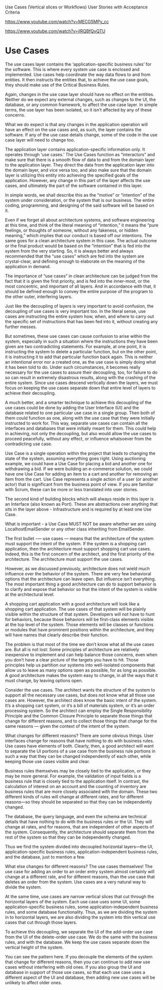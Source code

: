 Use Cases (Vertical slices or Workflows)
User Stories with Acceptance Criteria

https://www.youtube.com/watch?v=MECG5MPy_cc

https://www.youtube.com/watch?v=jlRQBfQyQTU

# Use Cases

The use cases layer contains the ‘application-specific business rules’ for the software. This is where every system use case is enclosed and implemented. Use cases help coordinate the way data flows to and from entities. It then instructs the entities that, to achieve the use case goals, they should make use of the Critical Business Rules.

Again, changes in the use case layer should have no effect on the entities. Neither do we expect any external changes, such as changes to the UI, the database, or any common framework, to affect the use case layer. In simple terms, the use layer has been isolated, so it isn’t affected by any of these concerns.

What we do expect is that any changes in the application operation will have an effect on the use cases and, as such, the layer contains the software. If any of the use case details change, some of the code in the use case layer will
need to change too.

The application layer contains application-specific information only. It operates through ‘use cases.’
The Use Cases function as “interactors” and make sure that there is a smooth flow of data to and from the domain layer to the application layer. They direct the data from the application layer into the domain layer, and vice versa too, and also make sure that the domain layer is utilizing this entity into achieving the specified goals of the application.
However, any change in this part of the layer affects the use cases, and ultimately the part of the software contained in this layer.


In simple words, we shall describe this as the “motive” or “intention” of the system under consideration, or the system that is our business. The entire coding, programming, and designing of the said software will be based on it.

Even if we forget all about architecture systems, and software engineering at this time, and think of the literal meaning of “intention,” it means the “pure feelings, or thoughts of someone, without any fakeness, or hidden meaning,” which implies that our conduct is based off our intentions. The same goes for a clean architecture system in this case. The actual outcome or the final product would be based on the “intention” that is fed into the system from the very starting. So, it is always better and always recommended that the “use cases” which are fed into the system are crystal-clear, and defining enough to elaborate on the meaning of the application in demand.

The importance of “use cases” in clean architecture can be judged from the fact that it is given the first priority, and is fed into the inner-most, or the most concentric, and important of all layers. And in accordance with that, it should be defined enough to convey the entire purpose of the program to the other outer, interfering layers.

Just like the decoupling of layers is very important to avoid confusion, the decoupling of use cases is very important too. In the literal sense, use cases are instructing the entire system how, when, and where to carry out the specific set of instructions that has been fed into it, without creating any further messes.

But sometimes, these use cases can cause confusion to arise within the system, especially in such a situation where the instructions they have been given are two contradicting statements. For example, at one point, it is instructing the system to delete a particular function, but on the other point, it is instructing it to add that particular function back again. This is neither an intentional error nor a created one, as the use case is simply doing what it has
been told to do. Under such circumstances, it becomes really necessary for the use cases to assure their decoupling, too, for failure to do so can result in extremely disastrous results, along with the crashing of the entire system.
Since use cases descend vertically down the layers, we must focus on keeping the use cases separate down that entire level of layers to achieve their decoupling.

A much better, and a smarter technique to achieve this decoupling of the use cases could be done by adding the User Interface (UI) and the database related to one particular use case in a single group. Then both of them could function as one, along with the use case that they were initially instructed to work for.
This way, separate use cases can contain all the interfaces and databases that were initially meant for them. This could help in achieving, not only the decoupling, but also would allow the use cases to proceed peacefully, without any effect, or influence whatsoever from the contradicting use case.


Use Case is a single operation within the project that leads to changing the state of the system, assuming everything goes right. Using auctioning example, we could have a Use Case for placing a bid and another one for withdrawing a bid. If we were building an e-commerce solution, we could have one Use Case for adding an item to a cart and another for removing an item from the cart. Use Case represents a single action of a user (or another actor) that is significant from the business point of view. If you are familiar with Scrum, these can be more or less translated into user stories.

The second kind of building blocks which will always reside in this layer is an Interface (also known as Port). These are abstractions over anything that sits in the layer above - Infrastructure and is required by at least one Use Case.

What is important - a Use Case MUST NOT be aware whether we are using LocalhostEmailSender or any other class inheriting from EmailSender.

The first bullet -— use cases — means that the architecture of the system must support the intent of the system. If the system is a shopping cart application, then the architecture must support shopping cart use cases. Indeed, this is the first concern of the architect, and the first priority of the architecture. The architecture must support the use cases.

However, as we discussed previously, architecture does not wield much influence over the behavior of the system. There are very few behavioral options that the architecture can leave open. But influence isn’t everything. The most important thing a good architecture can do to support behavior is to clarify and expose that behavior so that the intent of the system is visible at the architectural level.

A shopping cart application with a good architecture will look like a shopping cart application. The use cases of that system will be plainly visible within the structure of that system. Developers will not have to hunt for behaviors, because those behaviors will be first-class elements visible at the top level of the system. Those elements will be classes or functions or modules that have prominent positions within the architecture, and they will have names that clearly describe their function.

The problem is that most of the time we don’t know what all the use cases are. But all is not lost: Some principles of architecture are relatively inexpensive to implement and can help balance those concerns, even when you don’t have a clear picture of the targets you have to hit. Those principles help us partition our systems into well-isolated components that allow us to leave as many options open as possible, for as long as possible. A good architecture makes the system easy to change, in all the ways that it must change, by leaving options open.

Consider the use cases. The architect wants the structure of the system to support all the necessary use cases, but does not know what all those use cases are. However, the architect does know the basic intent of the system. It’s a shopping cart system, or it’s a bill of materials system, or it’s an order processing system. So the architect can employ the Single Responsibility Principle and the Common Closure Principle to separate those things that change for different reasons, and to collect those things that change for the same reasons — given the context of the intent of the system.

What changes for different reasons? There are some obvious things. User interfaces change for reasons that have nothing to do with business rules. Use cases have elements of both. Clearly, then, a good architect will want to separate the UI portions of a use case from the business rule portions in such a way that they can be changed independently of each other, while keeping those use cases visible and clear.

Business rules themselves may be closely tied to the application, or they may be more general. For example, the validation of input fields is a business rule that is closely tied to the application itself. In contrast, the calculation of interest on an account and the counting of inventory are business rules that are more closely associated with the domain. These two different kinds of rules will change at different rates, and for different reasons—so they should be separated so that they can be independently changed.

The database, the query language, and even the schema are technical details that have nothing to do with the business rules or the UI. They will change at rates, and for reasons, that are independent of other aspects of the system. Consequently, the architecture should separate them from the rest of the system so that they can be independently changed.

Thus we find the system divided into decoupled horizontal layers—the UI, application-specific business rules, application-independent business rules, and the database, just to mention a few.

What else changes for different reasons? The use cases themselves! The use case for adding an order to an order entry system almost certainly will change at a different rate, and for different reasons, than the use case that deletes an order from the system. Use cases are a very natural way to divide the system.

At the same time, use cases are narrow vertical slices that cut through the horizontal layers of the system. Each use case uses some UI, some application-specific business rules, some application-independent business rules, and some database functionality. Thus, as we are dividing the system in to horizontal layers, we are also dividing the system into thin vertical use
cases that cut through those layers.

To achieve this decoupling, we separate the UI of the add-order use case from the UI of the delete-order use case. We do the same with the business rules, and with the database. We keep the use cases separate down the vertical height of the system.

You can see the pattern here. If you decouple the elements of the system that change for different reasons, then you can continue to add new use cases without interfering with old ones. If you also group the UI and database in support of those use cases, so that each use case uses a different aspect of the UI and database, then adding new use cases will be unlikely to affect older ones.
